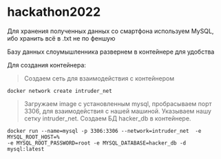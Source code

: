 # hackathon2022

Для хранения полученных данных со смартфона используем MySQL, ибо хранить всё в .txt не по феншую

Базу данных слоумышленника развернем в контейнере для удобства

Для создания контейнера:

> Создаем сеть для взаимодействия с контейнером
```
docker network create intruder_net
```
> Загружаем image с установленным mysql, пробрасываем порт 3306, для взаимодействия с нашей машиной.
> Указываем нашу сетку intruder_net.
> Создаем БД hacker_db в контейнере.
```
docker run --name=mysql -p 3306:3306 --network=intruder_net  -e MYSQL_ROOT_HOST=%
-e MYSQL_ROOT_PASSWORD=root -e MYSQL_DATABASE=hacker_db -d mysql:latest
```